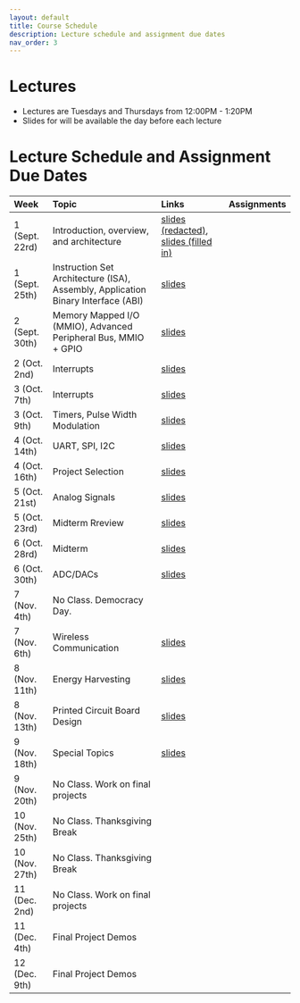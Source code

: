 ```yaml
---
layout: default
title: Course Schedule
description: Lecture schedule and assignment due dates
nav_order: 3
---
```


# Lectures

* Lectures are Tuesdays and Thursdays from 12:00PM - 1:20PM
* Slides for will be available the day before each lecture


# Lecture Schedule and Assignment Due Dates

| Week        | Topic     | Links | Assignments
|:-------------|:------------------|:------|:---------|
|1 (Sept. 22rd)| Introduction, overview, and architecture | [slides (redacted)](https://drive.google.com/file/d/19lYF-ZQpmhn5F8tuksfs7WOAjz8k8DVc/view?usp=sharing), [slides (filled in)](https://drive.google.com/file/d/1CCivnH5vN_Jg_0NargfIiPeoKDIF5jPA/view?usp=sharing)| |
|1 (Sept. 25th)| Instruction Set Architecture (ISA), Assembly, Application Binary Interface (ABI) | [slides]() | |
|2 (Sept. 30th) | Memory Mapped I/O (MMIO), Advanced Peripheral Bus, MMIO + GPIO | [slides]() ||
| 2 (Oct. 2nd) | Interrupts | [slides]() | |
| 3 (Oct. 7th) | Interrupts | [slides]() | |
| 3 (Oct. 9th) | Timers, Pulse Width Modulation | [slides]() | |
| 4 (Oct. 14th) | UART, SPI, I2C | [slides]() ||
| 4 (Oct. 16th) | Project Selection | [slides]() | |
| 5 (Oct. 21st) | Analog Signals | [slides]() | |
| 5 (Oct. 23rd) | Midterm Rreview | [slides]() | |
| 6 (Oct. 28rd) | Midterm | [slides]() | |
| 6 (Oct. 30th) |ADC/DACs | [slides]() | |
| 7 (Nov. 4th) | No Class. Democracy Day.  |  | |
| 7 (Nov. 6th) | Wireless Communication | [slides]() | |
| 8 (Nov. 11th) | Energy Harvesting | [slides]() | |
| 8 (Nov. 13th) | Printed Circuit Board Design | [slides]() | |
| 9 (Nov. 18th) | Special Topics | [slides]() | |
| 9 (Nov. 20th) | No Class. Work on final projects | | |
| 10 (Nov. 25th) | No Class. Thanksgiving Break | | |
| 10 (Nov. 27th) | No Class. Thanksgiving Break | | |
| 11 (Dec. 2nd) | No Class. Work on final projects | | |
| 11 (Dec. 4th) |Final Project Demos |  |  |
| 12 (Dec. 9th) | Final Project Demos | | |
